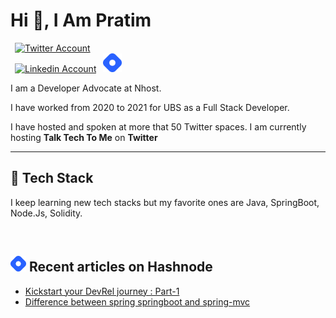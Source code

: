 # Hi 👋, I Am Pratim


<!-- Actual text -->

&ensp;<a href="https://twitter.com/BhosalePratim"><img src="https://cdn.worldvectorlogo.com/logos/twitter-6.svg" title="Twitter" alt="Twitter Account" width="40"/></a>  
&ensp;<a href="https://www.linkedin.com/in/pratim-bhosale/"><img src="https://cdn.worldvectorlogo.com/logos/linkedin-icon-2.svg" title="Linkedin" alt="Linkedin Account" width="30"/></a>
&ensp;<a href="https://hashnode.com/@Pratim"><img src="https://github.com/FrancescoXX/FrancescoXX/blob/main/CDyAuTy75.png" title="Hashnode" alt="Hashnode blog" width="30"/></a>
&ensp;
<br>

I am a Developer Advocate at Nhost.

I have worked from 2020 to 2021 for UBS as a Full Stack Developer.

I have hosted and spoken at more that 50 Twitter spaces. I am currently hosting **Talk Tech To Me** on **Twitter**  

___


## 🥞 Tech Stack
 
I keep learning new tech stacks but my favorite ones are Java, SpringBoot, Node.Js, Solidity. 

<br>
 
## <a href="https://blog.francescociulla.com/"><img src="https://github.com/FrancescoXX/FrancescoXX/blob/main/CDyAuTy75.png" title="Hashnode" alt="Hashnode blog" width="25"/></a> Recent articles on Hashnode

 <!-- BLOG-POST-LIST:START -->
- [Kickstart your DevRel journey : Part-1](https://pratimblogs.hashnode.dev/kickstart-your-dev-rel-journey-part-1)
- [Difference between spring springboot and spring-mvc](https://hashnode.com/post/difference-between-spring-springboot-and-spring-mvc-1-ckse5fwl70g51t2s1gci4gi90)
<!-- BLOG-POST-LIST:END -->
 
